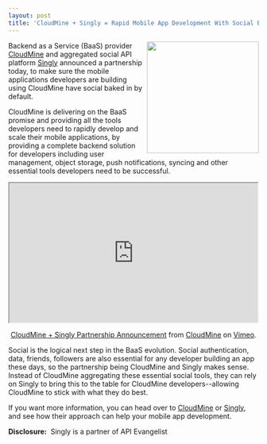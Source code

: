 ```yaml
---
layout: post
title: 'CloudMine + Singly = Rapid Mobile App Development With Social Baked In'
---
```

<p><a title="CloudMine" href="https://cloudmine.me/"><img src="https://s3.amazonaws.com/kinlane-productions/baas/cloudmine-logo.png" alt="" width="225" align="right" /></a></p>
<p>Backend as a Service (BaaS) provider <a title="CloudMine" href="https://cloudmine.me/">CloudMine</a> and aggregated social API platform <a title="Singly" href="http://singly.com">Singly</a> announced a partnership today, to make sure the mobile applications developers are building using CloudMine have social baked in by default.</p>
<p>CloudMine is delivering on the BaaS promise and providing all the tools developers need to rapidly develop and scale their mobile applications, by providing a complete backend solution for developers including user management, object storage, push notifications, syncing and other essential tools developers need to be successful.</p>
<p style="text-align: center;"><iframe src="http://player.vimeo.com/video/53044170?byline=0&amp;portrait=0&amp;badge=0" width="500" height="281"></iframe></p>
<p style="text-align: center;"><a href="http://vimeo.com/53044170">CloudMine + Singly Partnership Announcement</a> from <a href="http://vimeo.com/cloudmine">CloudMine</a> on <a href="http://vimeo.com">Vimeo</a>.</p>
<p>Social is the logical next step in the BaaS evolution.  Social authentication, data, friends, followers are also essential for any developer building an app these days, so the partnership being CloudMine and Singly makes sense.  Instead of CloudMine aggregating these essential social tools, they can rely on Singly to bring this to the table for CloudMine developers--allowing CloudMine to stick with what they do best.</p>
<p>If you want more information, you can head over to <a title="CloudMine" href="http://blog.cloudmine.me/">CloudMine</a> or <a title="Singly" href="http://blog.singly.com/2012/11/12/teaming-up-with-cloudmine-for-backend-superpowers/">Singly</a>, and see how their approach can help your mobile app development.</p>
<p><strong>Disclosure:</strong> &nbsp;Singly is a partner of API Evangelist</p>